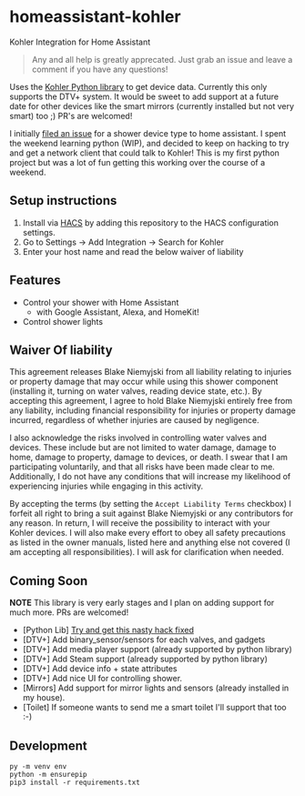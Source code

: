 # homeassistant-kohler

Kohler Integration for Home Assistant

> Any and all help is greatly apprecated. Just grab an issue and leave a comment if you have any questions!

Uses the [Kohler Python library](https://github.com/niemyjski/kohler-python) to get device data. Currently this only supports the DTV+ system.
It would be sweet to add support at a future date for other devices like the smart mirrors (currently installed but not very smart) too ;) PR's are welcomed!

I initially [filed an issue](https://github.com/home-assistant/architecture/issues/74) for a shower device type to home assistant. I spent the weekend learning python (WIP), and decided to keep on hacking to try and get a network client that could talk to Kohler! This is my first python project but was a lot of fun getting this working over the course of a weekend.

## Setup instructions

1. Install via [HACS](https://github.com/hacs/integration) by adding this repository to the HACS configuration settings.
2. Go to Settings -> Add Integration -> Search for Kohler
3. Enter your host name and read the below waiver of liability

## Features

- Control your shower with Home Assistant
  - with Google Assistant, Alexa, and HomeKit!
- Control shower lights

## Waiver Of liability

This agreement releases Blake Niemyjski from all liability relating to injuries or property damage that may occur while using this shower component (installing it, turning on water valves, reading device state, etc.). By accepting this agreement, I agree to hold Blake Niemyjski entirely free from any liability, including financial responsibility for injuries or property damage incurred, regardless of whether injuries are caused by negligence.

I also acknowledge the risks involved in controlling water valves and devices. These include but are not limited to water damage, damage to home, damage to property, damage to devices, or death. I swear that I am participating voluntarily, and that all risks have been made clear to me. Additionally, I do not have any conditions that will increase my likelihood of experiencing injuries while engaging in this activity.

By accepting the terms (by setting the `Accept Liability Terms` checkbox) I forfeit all right to bring a suit against Blake Niemyjski or any contributors for any reason. In return, I will receive the possibility to interact with your Kohler devices. I will also make every effort to obey all safety precautions as listed in the owner manuals, listed here and anything else not covered (I am accepting all responsibilities). I will ask for clarification when needed.

## Coming Soon

**NOTE** This library is very early stages and I plan on adding support for much more. PRs are welcomed!

- [Python Lib] [Try and get this nasty hack fixed](https://gist.github.com/niemyjski/6ba88dcdca7e76172c58530bac66eada)
- [DTV+] Add binary_sensor/sensors for each valves, and gadgets
- [DTV+] Add media player support (already supported by python library)
- [DTV+] Add Steam support (already supported by python library)
- [DTV+] Add device info + state attributes
- [DTV+] Add nice UI for controlling shower.
- [Mirrors] Add support for mirror lights and sensors (already installed in my house).
- [Toilet] If someone wants to send me a smart toilet I'll support that too :-)

## Development

```console
py -m venv env
python -m ensurepip
pip3 install -r requirements.txt
```
